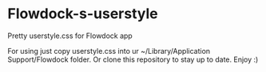Flowdock-s-userstyle
====================

Pretty userstyle.css for Flowdock app

For using just copy userstyle.css into ur 
  ~/Library/Application Support/Flowdock 
folder. Or clone this repository to stay up to date.
Enjoy :)
